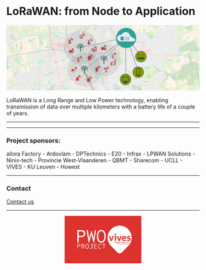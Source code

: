 # LoRaWAN: from Node to Application

![LoRaWAN PWO](./img/hero.jpg)

LoRaWAN is a Long Range and Low Power   technology, enabling transmission of data over multiple kilometers with a battery life of a couple of years.

---

<ContentOverview></ContentOverview>

---

### Project sponsors:

allora Factory - Ardovlam - DPTechnics - E20 - Infrax - LPWAN Solutions - Ninix-tech - Provincie West-Vlaanderen - QBMT - Sharecom - UCLL - VIVES - KU Leuven - Howest

---
### Contact

[Contact us](https://www.vives.be/nl/ontdek?e=2445)

---

<footer style="text-align: center;">
  <img src="./img/pwo-logo.png" style="width: 200px;">
</footer>
